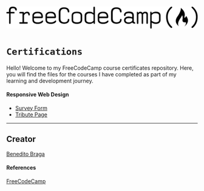 <!-- variables -->
[logo]: images/logo-freecodecamp.svg 

<a href="https://www.freecodecamp.org/">![logo]</a>

# `Certifications`

Hello! Welcome to my FreeCodeCamp course certificates repository. Here, you will find the files for the courses I have completed as part of my learning and development journey.

#### Responsive Web Design

- [Survey Form](https://github.com/beneditobraga/freecodecamp-certifications/tree/main/01-responsive-web-design/01-survey-form "Access Here!")
- [Tribute Page](https://github.com/beneditobraga/freecodecamp-certifications/tree/main/01-responsive-web-design/02-tribute-page "Access Here!")

---

## Creator

[Benedito Braga](https://www.linkedin.com/in/beneditobarroso "Meet the Creator.")

#### References

[FreeCodeCamp](https://www.freecodecamp.org/ "Access the course content here.")
